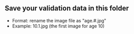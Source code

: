 ## Save your validation data in this folder

- Format: rename the image file as "age.#.jpg"
- Example: 10.1.jpg (the first image for age 10)
